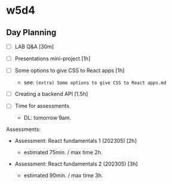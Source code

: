 

# w5d4


<!--

Notes after m2-m3 swap:
- Creating a Backend API: do in class (instead of self-guided)
- env variables: skip for now (explain in m3 or if they need for their project)
- Projects: connect directly to the rest api in production (skip having it running in localhost)

-->



## Day Planning


- [ ] LAB Q&A [30m]

- [ ] Presentations mini-project [1h]

- [ ] Some options to give CSS to React apps [1h]
  - see: `(extra) Some options to give CSS to React apps.md`

- [ ] Creating a backend API  [1.5h]

- [ ] Time for assessments
  - DL: tomorrow 9am.


Assessments:

- Assessment: React fundamentals 1 (202305) [2h]
  - estimated 75min. / max time 2h.

- Assessment: React fundamentals 2 (202305) [3h]
  - estimated 90min. / max time 3h.

